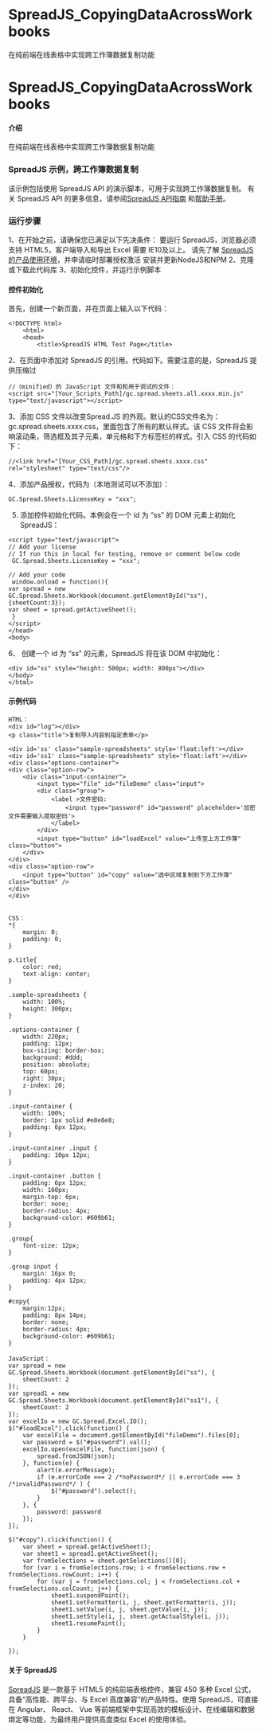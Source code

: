 # SpreadJS_CopyingDataAcrossWorkbooks
在纯前端在线表格中实现跨工作簿数据复制功能
# SpreadJS_CopyingDataAcrossWorkbooks

#### 介绍
在纯前端在线表格中实现跨工作簿数据复制功能

### SpreadJS 示例，跨工作簿数据复制
该示例包括使用 SpreadJS API 的演示脚本，可用于实现跨工作簿数据复制。
有关 SpreadJS API 的更多信息，请参阅[SpreadJS API指南]( https://demo.grapecity.com.cn/spreadjs/help/api/) 和[帮助手册]( https://help.grapecity.com.cn/pages/viewpage.action?pageId=5963808)。




### 运行步骤
1、在开始之前，请确保您已满足以下先决条件：
要运行 SpreadJS，浏览器必须支持 HTML5，客户端导入和导出 Excel 需要 IE10及以上。
请先了解 [SpreadJS 的产品使用环境]( https://www.grapecity.com.cn/developer/spreadjs/selection-guide/product-use-environment)，并申请临时部署授权激活
安装并更新NodeJS和NPM
2、克隆或下载此代码库
3、初始化控件，并运行示例脚本
#### 控件初始化
首先，创建一个新页面，并在页面上输入以下代码：
```
<!DOCTYPE html>
    <html>
    <head>
        <title>SpreadJS HTML Test Page</title>
```
2、在页面中添加对 SpreadJS 的引用。代码如下。需要注意的是，SpreadJS 提供压缩过
```
//（minified）的 JavaScript 文件和和用于调试的文件：
<script src="[Your_Scripts_Path]/gc.spread.sheets.all.xxxx.min.js" type="text/javascript"></script>
```
3、添加 CSS 文件以改变Spread.JS 的外观。默认的CSS文件名为： 
gc.spread.sheets.xxxx.css，里面包含了所有的默认样式。该 CSS 文件将会影响滚动条，筛选框及其子元素，单元格和下方标签栏的样式。引入 CSS 的代码如下：
```
//<link href="[Your_CSS_Path]/gc.spread.sheets.xxxx.css" rel="stylesheet" type="text/css"/>
```
4、添加产品授权，代码为（本地测试可以不添加）：
```
GC.Spread.Sheets.LicenseKey = "xxx";
```
5. 添加控件初始化代码。本例会在一个 id 为 “ss” 的 DOM 元素上初始化 SpreadJS：
```
<script type="text/javascript">
// Add your license
// If run this in local for testing, remove or comment below code
 GC.Spread.Sheets.LicenseKey = "xxx";

// Add your code
 window.onload = function(){
var spread = new GC.Spread.Sheets.Workbook(document.getElementById("ss"),{sheetCount:3});
var sheet = spread.getActiveSheet();
 }
</script>
</head>
<body>
```
6、 创建一个 id 为 “ss” 的元素，SpreadJS 将在该 DOM 中初始化：
```
<div id="ss" style="height: 500px; width: 800px"></div>
</body>
</html>
```
#### 示例代码
```
HTML：
<div id="log"></div>
<p class="title">复制导入内容到指定表单</p>

<div id='ss' class="sample-spreadsheets" style='float:left'></div>
<div id='ss1' class="sample-spreadsheets" style='float:left'></div>
<div class="options-container">
<div class="option-row">
    <div class="input-container">
        <input type="file" id="fileDemo" class="input">
        <div class="group">
            <label >文件密码:
                <input type="password" id="password" placeholder='加密文件需要输入提取密码'>
            </label>
        </div>
        <input type="button" id="loadExcel" value="上传至上方工作簿" class="button">
    </div>
</div>
<div class="option-row">
    <input type="button" id="copy" value="选中区域复制到下方工作簿" class="button" />
</div>
</div>


CSS：
*{
    margin: 0;
    padding: 0;
}

p.title{
    color: red;
    text-align: center;
}

.sample-spreadsheets {
    width: 100%;
    height: 300px;
}

.options-container {
    width: 220px;
    padding: 12px;
    box-sizing: border-box;
    background: #ddd;
    position: absolute;
    top: 60px;
    right: 30px;
    z-index: 20;
}

.input-container {
    width: 100%;
    border: 1px solid #e8e8e8;
    padding: 6px 12px;
}

.input-container .input {
    padding: 10px 12px;
}

.input-container .button {
    padding: 6px 12px;
    width: 160px;
    margin-top: 6px;
    border: none;
    border-radius: 4px;
    background-color: #609b61;
}

.group{
    font-size: 12px;
}

.group input {
    margin: 16px 0;
    padding: 4px 12px;
}

#copy{
    margin:12px;
    padding: 8px 14px;
    border: none;
    border-radius: 4px;
    background-color: #609b61;
}

JavaScript：
var spread = new GC.Spread.Sheets.Workbook(document.getElementById("ss"), {
    sheetCount: 2
});
var spread1 = new GC.Spread.Sheets.Workbook(document.getElementById("ss1"), {
    sheetCount: 2
});
var excelIo = new GC.Spread.Excel.IO();
$("#loadExcel").click(function() {
    var excelFile = document.getElementById("fileDemo").files[0];
    var password = $("#password").val();
    excelIo.open(excelFile, function(json) {
        spread.fromJSON(json);
    }, function(e) {
        alert(e.errorMessage);
        if (e.errorCode === 2 /*noPassword*/ || e.errorCode === 3 /*invalidPassword*/ ) {
            $("#password").select();
        }
    }, {
        password: password
    });
});

$("#copy").click(function() {
    var sheet = spread.getActiveSheet();
    var sheet1 = spread1.getActiveSheet();
    var fromSelections = sheet.getSelections()[0];
    for (var i = fromSelections.row; i < fromSelections.row + fromSelections.rowCount; i++) {
        for (var j = fromSelections.col; j < fromSelections.col + fromSelections.colCount; j++) {
            sheet1.suspendPaint();
            sheet1.setFormatter(i, j, sheet.getFormatter(i, j));
            sheet1.setValue(i, j, sheet.getValue(i, j));
            sheet1.setStyle(i, j, sheet.getActualStyle(i, j));
            sheet1.resumePaint();
        }
    }

});
```
#### 关于 SpreadJS
[SpreadJS]( https://www.grapecity.com.cn/developer/spreadjs) 是一款基于 HTML5 的纯前端表格控件，兼容 450 多种 Excel 公式，具备“高性能、跨平台、与 Excel 高度兼容”的产品特性。使用 SpreadJS，可直接在 Angular、 React、 Vue 等前端框架中实现高效的模板设计、在线编辑和数据绑定等功能，为最终用户提供高度类似 Excel 的使用体验。


